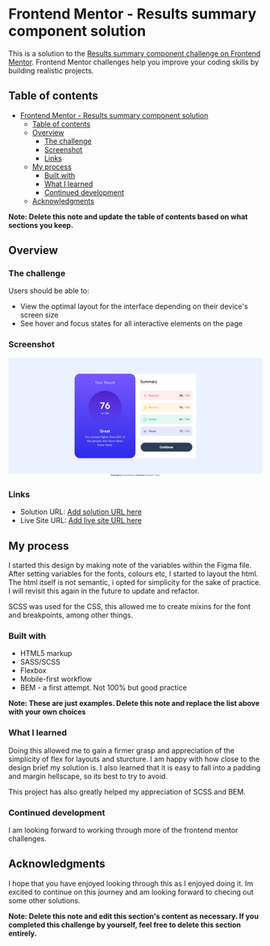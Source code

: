 # Frontend Mentor - Results summary component solution

This is a solution to the [Results summary component challenge on Frontend Mentor](https://www.frontendmentor.io/challenges/results-summary-component-CE_K6s0maV). Frontend Mentor challenges help you improve your coding skills by building realistic projects. 

## Table of contents

- [Frontend Mentor - Results summary component solution](#frontend-mentor---results-summary-component-solution)
  - [Table of contents](#table-of-contents)
  - [Overview](#overview)
    - [The challenge](#the-challenge)
    - [Screenshot](#screenshot)
    - [Links](#links)
  - [My process](#my-process)
    - [Built with](#built-with)
    - [What I learned](#what-i-learned)
    - [Continued development](#continued-development)
  - [Acknowledgments](#acknowledgments)

**Note: Delete this note and update the table of contents based on what sections you keep.**

## Overview

### The challenge

Users should be able to:

- View the optimal layout for the interface depending on their device's screen size
- See hover and focus states for all interactive elements on the page

### Screenshot

![](./screenshot.png)


### Links

- Solution URL: [Add solution URL here](https://github.com/Crunkdunt/frontend_mentor/tree/main/results-summary-component-main)
- Live Site URL: [Add live site URL here](https://crunkdunt.github.io/frontend_mentor/results-summary-component-main/index.html)

## My process

I started this design by making note of the variables within the Figma file. After setting variables for the fonts, colours etc, I started to layout the html. 
The html itself is not semantic, i opted for simplicity for the sake of practice. 
I will revisit this again in the future to update and refactor.

SCSS was used for the CSS, this allowed me to create mixins for the font and breakpoints, among other things.   

### Built with

- HTML5 markup
- SASS/SCSS
- Flexbox
- Mobile-first workflow
- BEM - a first attempt. Not 100% but good practice


**Note: These are just examples. Delete this note and replace the list above with your own choices**

### What I learned

Doing this allowed me to gain a firmer grasp and appreciation of the simplicity of flex for layouts and sturcture. I am happy with how close to the design brief my solution is. I also learned that it is easy to fall into a padding and margin hellscape, so its best to try to avoid.

This project has also greatly helped my appreciation of SCSS and BEM.


### Continued development

I am looking forward to working through more of the frontend mentor challenges.

## Acknowledgments

I hope that you have enjoyed looking through this as I enjoyed doing it. Im excited to continue on this journey and am looking forward to checing out some other solutions.

**Note: Delete this note and edit this section's content as necessary. If you completed this challenge by yourself, feel free to delete this section entirely.**
